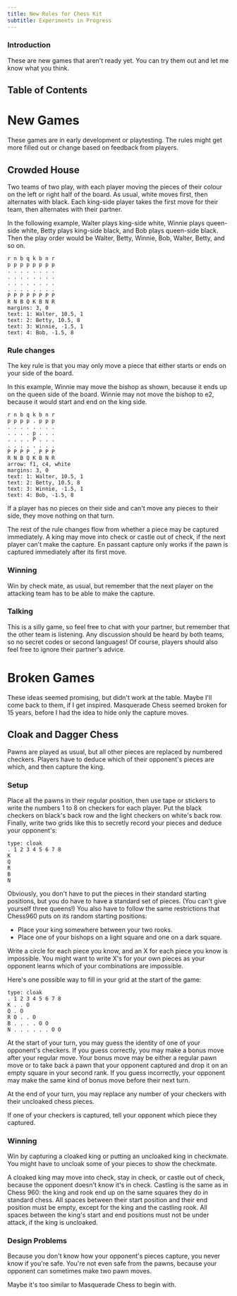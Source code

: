 ```yaml
---
title: New Rules for Chess Kit
subtitle: Experiments in Progress
---
```

### Introduction
These are new games that aren't ready yet. You can try them out and let me
know what you think.

## Table of Contents
# New Games
These games are in early development or playtesting. The rules might get more
filled out or change based on feedback from players.

## Crowded House
Two teams of two play, with each player moving the pieces of their colour
on the left or right half of the board. As usual, white moves first, then
alternates with black. Each king-side player takes the first move for their
team, then alternates with their partner.

In the following example, Walter plays king-side white, Winnie plays queen-side
white, Betty plays king-side black, and Bob plays queen-side black. Then the
play order would be Walter, Betty, Winnie, Bob, Walter, Betty, and so on.

    r n b q k b n r
    p p p p p p p p
    . . . . . . . .
    . . . . . . . .
    . . . . . . . .
    . . . . . . . .
    P P P P P P P P
    R N B Q K B N R
    margins: 3, 0
    text: 1: Walter, 10.5, 1
    text: 2: Betty, 10.5, 8
    text: 3: Winnie, -1.5, 1
    text: 4: Bob, -1.5, 8

### Rule changes
The key rule is that you may only move a piece that either starts or ends on
your side of the board.

In this example, Winnie may move the bishop as shown, because it ends up on the
queen side of the board. Winnie may not move the bishop to e2, because it would
start and end on the king side.

    r n b q k b n r
    p p p p . p p p
    . . . . . . . .
    . . . . p . . .
    . . . . P . . .
    . . . . . . . .
    P P P P . P P P
    R N B Q K B N R
    arrow: f1, c4, white
    margins: 3, 0
    text: 1: Walter, 10.5, 1
    text: 2: Betty, 10.5, 8
    text: 3: Winnie, -1.5, 1
    text: 4: Bob, -1.5, 8

If a player has no pieces on their side and can't move any pieces to their side,
they move nothing on that turn.

The rest of the rule changes flow from whether a piece may be captured
immediately. A king may move into check or castle out of check, if the next
player can't make the capture. En passant capture only works if the pawn is
captured immediately after its first move.

### Winning
Win by check mate, as usual, but remember that the next player on the attacking
team has to be able to make the capture.

### Talking
This is a silly game, so feel free to chat with your partner, but remember that
the other team is listening. Any discussion should be heard by both teams, so
no secret codes or second languages! Of course, players should also feel free to
ignore their partner's advice.

# Broken Games
These ideas seemed promising, but didn't work at the table. Maybe I'll come back
to them, if I get inspired. Masquerade Chess seemed broken for 15 years, before
I had the idea to hide only the capture moves.

## Cloak and Dagger Chess
Pawns are played as usual, but all other pieces are replaced by numbered
checkers. Players have to deduce which of their opponent's pieces are which, and
then capture the king.

### Setup
Place all the pawns in their regular position, then use tape or stickers to
write the numbers 1 to 8 on checkers for each player. Put the black checkers on
black's back row and the light checkers on white's back row. Finally, write two
grids like this to secretly record your pieces and deduce your opponent's:

    type: cloak
    . 1 2 3 4 5 6 7 8
    K
    Q
    R
    B
    N

Obviously, you don't have to put the pieces in their standard starting
positions, but you do have to have a standard set of pieces. (You can't give
yourself three queens!) You also have to follow the same restrictions that
Chess960 puts on its random starting positions:

* Place your king somewhere between your two rooks.
* Place one of your bishops on a light square and one on a dark square.
 
Write a circle for each piece you know, and an X for each piece you
know is impossible. You might want to write X's for your own pieces as your
opponent learns which of your combinations are impossible.

Here's one possible way to fill in your grid at the start of the game:

    type: cloak
    . 1 2 3 4 5 6 7 8
    K . . O
    Q . O
    R O . . O
    B . . . . O O
    N . . . . . . O O

At the start of your turn, you may guess the identity of one of your opponent's
checkers. If you guess correctly, you may make a bonus move after your regular
move. Your bonus move may be either a regular pawn move or to take back a pawn
that your opponent captured and drop it on an empty square in your second rank.
If you guess incorrectly, your opponent may make the same kind of bonus move
before their next turn.

At the end of your turn, you may replace any number of your checkers with their
uncloaked chess pieces.

If one of your checkers is captured, tell your opponent which piece they
captured.

### Winning
Win by capturing a cloaked king or putting an uncloaked king in checkmate. You
might have to uncloak some of your pieces to show the checkmate.

A cloaked king may move into check, stay in check, or castle out of check,
because the opponent doesn't know it's in check. Castling is the same as in
Chess 960: the king and rook end up on the same squares they do in standard
chess. All spaces between their start position and their end position must be
empty, except for the king and the castling rook. All spaces between the king's
start and end positions must not be under attack, if the king is uncloaked.

### Design Problems
Because you don't know how your opponent's pieces capture, you never know if
you're safe. You're not even safe from the pawns, because your opponent can
sometimes make two pawn moves.

Maybe it's too similar to Masquerade Chess to begin with.
